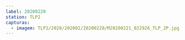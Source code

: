 ```yaml
---
label: 20200220
station: TLP2
capturas:
  - imagem: TLP2/2020/202002/20200220/M20200221_022926_TLP_2P.jpg
---
```

